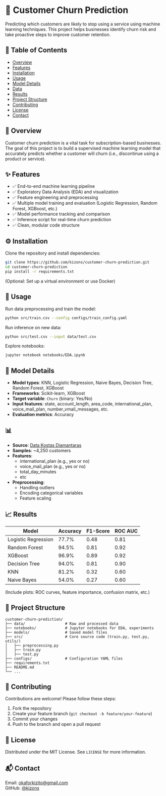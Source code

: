 # 🔮 Customer Churn Prediction

Predicting which customers are likely to stop using a service using machine learning techniques. This project helps businesses identify churn risk and take proactive steps to improve customer retention.

## 📌 Table of Contents

- [Overview](#overview)
- [Features](#features)
- [Installation](#installation)
- [Usage](#usage)
- [Model Details](#model-details)
- [Data](#data)
- [Results](#results)
- [Project Structure](#project-structure)
- [Contributing](#contributing)
- [License](#license)
- [Contact](#contact)

## 📝 Overview

Customer churn prediction is a vital task for subscription-based businesses. The goal of this project is to build a supervised machine learning model that accurately predicts whether a customer will churn (i.e., discontinue using a product or service).

## ✨ Features

- ✅ End-to-end machine learning pipeline
- ✅ Exploratory Data Analysis (EDA) and visualization
- ✅ Feature engineering and preprocessing
- ✅ Multiple model training and evaluation (Logistic Regression, Random Forest, XGBoost, etc.)
- ✅ Model performance tracking and comparison
- ✅ Inference script for real-time churn prediction
- ✅ Clean, modular code structure

## ⚙️ Installation

Clone the repository and install dependencies:

```bash
git clone https://github.com/kizons/customer-churn-prediction.git
cd customer-churn-prediction
pip install -r requirements.txt
```

(Optional: Set up a virtual environment or use Docker)

## 🚀 Usage

Run data preprocessing and train the model:

```bash
python src/train.csv --config configs/train_config.yaml
```

Run inference on new data:

```bash
python src/test.csv --input data/test.csv
```

Explore notebooks:

```bash
jupyter notebook notebooks/EDA.ipynb
```

## 🧠 Model Details

- **Model types**: KNN, Logistic Regression, Naive Bayes, Decision Tree, Random Forest, XGBoost
- **Frameworks**: Scikit-learn, XGBoost
- **Target variable**: `Churn` (binary: Yes/No)
- **Input features**: state, account_length, area_code, international_plan, voice_mail_plan, number_vmail_messages, etc.
- **Evaluation metrics**: Accuracy

## 📊 
- **Source**: [Data Kostas Diamantaras](https://kaggle.com/competitions/customer-churn-prediction-2020)
- **Samples**: ~4,250 customers
- **Features**:
  - international_plan (e.g., yes or no)
  - voice_mail_plan (e.g., yes or no)
  - total_day_minutes
  - etc
- **Preprocessing**:
  - Handling outliers
  - Encoding categorical variables
  - Feature scaling

## 📈 Results

| Model            | Accuracy | F1-Score | ROC AUC |
|------------------|----------|----------|---------|
| Logistic Regression | 77.7%   | 0.48     | 0.81    |
| Random Forest    | 94.5%   | 0.81     | 0.92    |
| XGBoost          | 96.9%   | 0.89     | 0.92    |
| Decision Tree    | 94.0%   | 0.81      | 0.90   |
| KNN   | 81.2%   |  0.32   | 0.60   |
|  Naive Bayes   | 54.0%   | 0.27   |  0.60   |

(Include plots: ROC curves, feature importance, confusion matrix, etc.)

## 📁 Project Structure

```
customer-churn-prediction/
├── data/                  # Raw and processed data
├── notebooks/             # Jupyter notebooks for EDA, experiments
├── models/                # Saved model files
├── src/                   # Core source code (train.py, test.py, utils/)
│   ├── preprocessing.py
│   ├── train.py
│   ├── test.py
├── configs/               # Configuration YAML files
├── requirements.txt       
├── README.md
└── ...
```

## 🤝 Contributing

Contributions are welcome! Please follow these steps:

1. Fork the repository
2. Create your feature branch (`git checkout -b feature/your-feature`)
3. Commit your changes
4. Push to the branch and open a pull request

## 📄 License

Distributed under the MIT License. See `LICENSE` for more information.

## 📬 Contact

Email: [okaforkizito@gmail.com](mailto:okaforkizito@gmail.com)  
GitHub: [@kizons](https://github.com/kizons)

